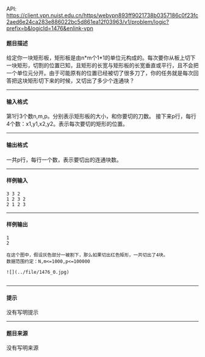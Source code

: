 API: https://client.vpn.nuist.edu.cn/https/webvpn893ff9021738b0357186c0f23fc2aed6e24ca283e886022bc5d861ea12f03963/v1/problem/logic?prefix=b&logicId=1476&enlink-vpn

#### 题目描述

给定你一块矩形板，矩形板是由n\*m个1\*1的单位元构成的。每次要你从板上切下一块矩形，切割的位置已知，且矩形的长宽与矩形板的长宽垂直或平行，且不会把一个单位元分开。由于可能原有的位置已经被切了很多刀了，你的任务就是每次回答把这块矩形切下来的时候，又切出了多少个连通块？

---

#### 输入格式

第1行3个数n,m,p。分别表示矩形板的大小，和你要切的刀数。 接下来p行，每行4个数：x1,y1,x2,y2。表示每次要切的矩形的位置。

---

#### 输出格式

一共p行，每行一个数，表示要切出的连通块数。

---

#### 样例输入
```
3 3 2
1 2 3 2
2 1 2 3	
```

---

#### 样例输出
```
1
2
 
在这个图中，假设灰色部分一被割下，那么如果切出红色矩形，一共切出了4块。
数据范围约定：N,m<=1000,p<=100000

![](../file/1476_0.jpg)


```

---

#### 提示

没有写明提示

---

#### 题目来源

没有写明来源